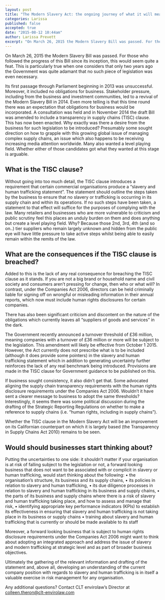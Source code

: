 ```yaml
---
layout: post
title: "The Modern Slavery Act: the ongoing journey of what it will mean for business"
categories: Larissa
published: false
accepted: true
date: "2015-08-12 10:44am"
author: Larissa Prevett
excerpt: "On March 26, 2015 the Modern Slavery Bill was passed. For those who followed the progress of this Bill since its inception, this would seem quite a feat. This is particularly true when one considers that only two years ago the Government was quite adamant that no such piece of legislation was even necessary."
---
```



On March 26, 2015 the Modern Slavery Bill was passed. For those who followed the progress of this Bill since its inception, this would seem quite a feat. This is particularly true when one considers that only two years ago the Government was quite adamant that no such piece of legislation was even necessary. 

Its first passage through Parliament beginning in 2013 was unsuccessful. Moreover, it included no obligations for business. Stakeholder pressure, including from the business and investment communities, led to a revival of the Modern Slavery Bill in 2014. Even more telling is that this time round there was an expectation that obligations for business would be incorporated. A consultation was held and in November 2014 the draft Bill was amended to include a transparency in supply chains (TISC) clause.  This has now been enacted.
Why exactly was there a desire from the business for such legislation to be introduced? Presumably some sought direction on how to grapple with this growing global issue of managing complex supply chains, an issue which also happens to be receiving increasing media attention worldwide. Many also wanted a level playing field.  Whether either of those candidates got what they wanted at this stage is arguable.

## What is the TISC clause?
Without going into too much detail, the TISC clause introduces a requirement that certain commercial organisations produce a “slavery and human trafficking statement”. The statement should outline the steps taken by the business to ensure that no slavery or trafficking is occurring in its supply chain and within its operations. If no such steps have been taken, a statement to that effect will suffice for the purposes of complying with the law. Many retailers and businesses who are more vulnerable to criticism and public scrutiny feel this places an unduly burden on them and does anything but create a level playing field. Why? Because  those 2nd, 3rd, 4th (and so on..) tier suppliers who remain largely unknown and hidden from the public eye will have little pressure to take active steps whilst being able to easily remain within the remits of the law.

## What are the consequences if the TISC clause is breached?
Added to this is the lack of any real consequence for breaching the TISC clause as it stands. If you are not a big brand or household name and civil society and consumers aren’t pressing for change, then who or what will? In contrast, under the Companies Act 2006, directors can be held criminally liable for signing off on wrongful or misleading information in their annual reports, which now must include human rights disclosures for certain companies.

There has also been significant criticism and discontent on the nature of the obligations which currently leaves all “suppliers of goods and services” in the dark. 

The Government recently announced a turnover threshold of £36 million, meaning companies with a turnover of £36 million or more will be subject to the legislation. This amendment will likely be effective from October 1 2015. However, the Act currently does not prescribe what is to be included (although it does provide some pointers) in the slavery and human trafficking statement which in addition to generating uncertainty further reinforces the lack of any real benchmark being introduced. Provisions are made in the TISC clause for Government guidance to be published on this. 

If business sought consistency, it also didn’t get that. Some advocated aligning the supply chain transparency requirements with the human rights disclosure requirements under the Companies Act 2006. Wouldn’t it have sent a clearer message to business to adopt the same thresholds? Interestingly, it seems there was some political discussion during the drafting of the Strategic Reporting Regulations on whether to make a reference to supply chains (i.e. “human rights, including in supply chains”).

Whether the TISC clause in the Modern Slavery Act will be an improvement on its Californian counterpart on which it is largely based (the Transparency in Supply Chains Act 2010) remains to be seen. 

## Would should businesses start thinking about?
Putting the uncertainties to one side: it shouldn’t matter if your organisation is at risk of falling subject to the legislation or not, a forward looking business that does not want to be associated with or complicit in slavery or human trafficking, would start thinking about the following:
•	the organisation’s structure, its business and its supply chains,
•	its policies in relation to slavery and human trafficking,
•	its due diligence processes in relation to slavery and human trafficking in  its business and supply chains,
•	the parts of its business and supply chains where there is a risk of slavery and human trafficking taking place, and how to assess and manage that risk,
•	identifying appropriate key performance indicators (KPIs) to establish its effectiveness in ensuring that slavery and human trafficking is not taking place in its business or supply chains
•	training about slavery and human trafficking that is currently or should be made available to its staff

Moreover, a forward looking business that is subject to human rights disclosure requirements under the Companies Act 2006 might want to think about adopting an integrated approach and address the issue of slavery and modern trafficking at strategic level and as part of broader business objectives. 

Ultimately the gathering of the relevant information and drafting of the statement and, above all, developing an understanding of the current company position with regards to slavery and human trafficking is in itself a valuable exercise in risk management for any organisation. 

Any additional questions? Contact CLT envirolaw’s Director at colleen.theron@clt-envirolaw.com 
